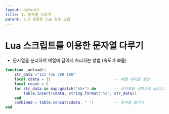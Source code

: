 ```yaml
---
layout: default
title: 1. 문자열 다루기
parent: 2.5 유용한 lua 함수 모음
---
```


# Lua 스크립트를 이용한 문자열 다루기

- 문자열을 분리하여 배열에 담아서 처리하는 방법 (속도가 빠름)

```lua
function _onload()
	str_data ="123 456 789 100"
	local cdata = {}							-- 배열 테이블 생성
	local count = 0
	for str_data in map:gmatch("%S+") do		-- 문자열을 공백으로 split 하기
		table.insert(cdata, string.format("%s", str_data))
	end
	combined = table.concat(cdata, " ") 		-- 문자열 합치기
end
```

